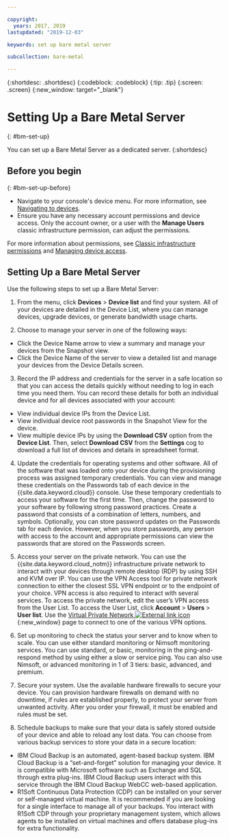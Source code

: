 ```yaml
---

copyright:
  years: 2017, 2019
lastupdated: "2019-12-03"

keywords: set up bare metal server

subcollection: bare-metal

---
```


{:shortdesc: .shortdesc}
{:codeblock: .codeblock}
{:tip: .tip}
{:screen: .screen}
{:new_window: target="_blank"}


# Setting Up a Bare Metal Server
{: #bm-set-up}

You can set up a Bare Metal Server as a dedicated server.
{:shortdesc}

## Before you begin
{: #bm-set-up-before}
* Navigate to your console's device menu. For more information, see [Navigating to devices](/docs/bare-metal?topic=virtual-servers-navigating-devices).
* Ensure you have any necessary account permissions and device access. Only the account owner, or a user with the **Manage Users** classic infrastructure permission, can adjust the permissions.

For more information about permissions, see [Classic infrastructure permissions](/docs/iam?topic=iam-infrapermission#infrapermission) and [Managing device access](/docs/vsi?topic=virtual-servers-managing-device-access).

## Setting Up a Bare Metal Server

Use the following steps to set up a Bare Metal Server:

1. From the menu, click **Devices** > **Device list** and find your system. All of your devices are detailed in the Device List, where you can manage devices, upgrade devices, or generate bandwidth usage charts.

2. Choose to manage your server in one of the following ways:
  * Click the Device Name arrow to view a summary and manage your devices from the Snapshot view.
  * Click the Device Name of the server to view a detailed list and manage your devices from the Device Details screen.

3. Record the IP address and credentials for the server in a safe location so that you can access the details quickly without needing to log in each time you need them. You can record these details for both an individual device and for all devices associated with your account:
  * View individual device IPs from the Device List.
  * View individual device root passwords in the Snapshot View for the device.
  * View multiple device IPs by using the **Download CSV** option from the **Device List**. Then, select **Download CSV** from the **Settings** cog to download a full list of devices and details in spreadsheet format.

4. Update the credentials for operating systems and other software. All of the software that was loaded onto your device during the provisioning process was assigned temporary credentials. You can view and manage these credentials on the Passwords tab of each device in the {{site.data.keyword.cloud}} console. Use these temporary credentials to access your software for the first time. Then, change the password to your software by following strong password practices. Create a password that consists of a combination of letters, numbers, and symbols. Optionally, you can store password updates on the Passwords tab for each device. However, when you store passwords, any person with access to the account and appropriate permissions can view the passwords that are stored on the Passwords screen.

5. Access your server on the private network. You can use the {{site.data.keyword.cloud_notm}} infrastructure private network to interact with your devices through remote desktop (RDP) by using SSH and KVM over IP. You can use the VPN Access tool for private network connection to either the closest SSL VPN endpoint or to the endpoint of your choice. VPN access is also required to interact with several services. To access the private network, edit the user’s VPN access from the User List. To access the User List, click **Account** > **Users** > **User list**. Use the [Virtual Private Network ![External link icon](../icons/launch-glyph.svg)](https://www.ibm.com/cloud/vpn-access){:new_window} page to connect to one of the various VPN options.

6. Set up monitoring to check the status your server and to know when to scale. You can use either standard monitoring or Nimsoft monitoring services. You can use standard, or basic, monitoring in the ping-and-respond method by using either a slow or service ping. You can also use Nimsoft, or advanced monitoring in 1 of 3 tiers: basic, advanced, and premium.

7. Secure your system. Use the available hardware firewalls to secure your device. You can provision hardware firewalls on demand with no downtime, if rules are established properly, to protect your server from unwanted activity. After you order your firewall, it must be enabled and rules must be set.

8. Schedule backups to make sure that your data is safely stored outside of your device and able to reload any lost data. You can choose from various backup services to store your data in a secure location:
  * IBM Cloud Backup is an automated, agent-based backup system. IBM Cloud Backup is a “set-and-forget” solution for managing your device. It is compatible with Microsoft software such as Exchange and SQL through extra plug-ins. IBM Cloud Backup users interact with this service through the IBM Cloud Backup WebCC web-based application.
  * R1Soft Continuous Data Protection (CDP) can be installed on your server or self-managed virtual machine. It is recommended if you are looking for a single interface to manage all of your backups. You interact with R1Soft CDP through your proprietary management system, which allows agents to be installed on virtual machines and offers database plug-ins for extra functionality.
